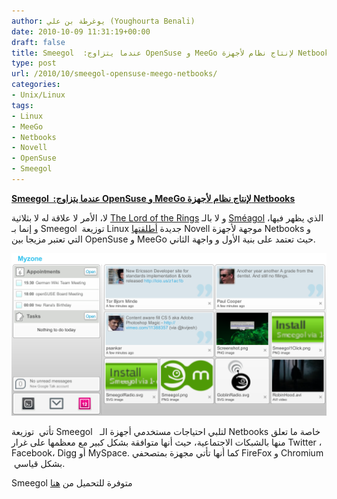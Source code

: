 ```yaml
---
author: يوغرطة بن علي (Youghourta Benali)
date: 2010-10-09 11:31:19+00:00
draft: false
title: Smeegol  :عندما يتزاوج OpenSuse و MeeGo لإنتاج نظام لأجهزة Netbooks
type: post
url: /2010/10/smeegol-opensuse-meego-netbooks/
categories:
- Unix/Linux
tags:
- Linux
- MeeGo
- Netbooks
- Novell
- OpenSuse
- Smeegol
---
```


**[Smeegol  :عندما يتزاوج OpenSuse و MeeGo لإنتاج نظام لأجهزة Netbooks](https://www.it-scoop.com/2010/10/smeegol-opensuse-meego-netbooks/)**


لا، الأمر لا علاقة له لا بثلاثية [The Lord of the Rings](http://en.wikipedia.org/wiki/The_Lord_of_the_Rings) و لا بالـ [Sméagol](http://en.wikipedia.org/wiki/Sm%C3%A9agol) الذي يظهر فيها، و إنما بـ Smeegol  توزيعة Linux جديدة [أطلقتها](http://news.opensuse.org/2010/10/06/announcing-smeegol-1-0/) Novell موجهة لأجهزة Netbooks و التي تعتبر مزيجا بين OpenSuse و MeeGo حيث تعتمد على بنية الأول و واجهة الثاني.


[![](Screenshot-moblin-panel-myzone.png)
](https://www.it-scoop.com/2010/10/smeegol-opensuse-meego-netbooks/)


تأتي  توزيعة Smeegol   لتلبي احتياجات مستخدمي أجهزة الـ Netbooks خاصة ما تعلق منها بالشبكات الاجتماعية، حيث أنها متوافقة بشكل كبير مع معظمها على غرار Twitter ، Facebook، Digg أو MySpace. كما أنها تأتي مجهزة بمتصحفي FireFox و Chromium  بشكل قياسي.

Smeegol متوفرة للتحميل من [هنا](http://download.opensuse.org/repositories/Meego:/Netbook/images/iso/)

